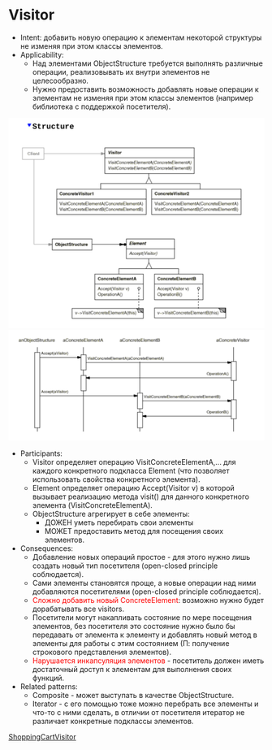 # Visitor
* Intent: добавить новую операцию к элементам некоторой структуры
не изменяя при этом классы элементов.
* Applicability:
  + Над элементами ObjectStructure требуется выполнять различные операции, реализовывать
    их внутри элементов не целесообразно.
  + Нужно предоставить возможность добавлять новые операции к элементам не
    изменяя при этом классы элементов (например библиотека с поддержкой посетителя).

![uml](uml.png)
![sequence diagram](sd.png)

* Participants:
  + Visitor определяет операцию VisitConcreteElementA,... для каждого конкретного
    подкласса Element (что позволяет использовать свойства конкретного элемента).
  + Element определяет операцию Accept(Visitor v) в которой вызывает реализацию метода
    visit() для данного конкретного элемента (VisitConcreteElementA).
  + ObjectStructure агрегирует в себе элементы:
    + ДОЖЕН уметь перебирать свои элементы
    + МОЖЕТ предоставить метод для посещения своих элементов.
* Consequences:
  + Добавление новых операций простое - для этого нужно лишь создать новый тип посетителя
    (open-closed principle соблюдается).
  + Сами элементы становятся проще, а новые операции над ними добавляются посетителями
    (open-closed principle соблюдается).
  + <span style="color:red">Сложно добавить новый ConcreteElement</span>: возможно нужно будет дорабатывать все visitors.
  + Посетители могут накапливать состояние по мере посещения элементов, без посетителя
    это состояние нужно было бы передавать от элемента к элементу и добавлять новый 
    метод в элементы для работы с этим состоянием (П: получение строкового представления элементов).
  + <span style="color:red">Нарушается инкапсуляция элементов</span> - посетитель должен иметь достаточный доступ к 
    элементам для выполнения своих функций.
* Related patterns:
  + Composite - может выступать в качестве ObjectStructure.
  + Iterator - с его помощью тоже можно перебрать все элементы и что-то с ними сделать,
    в отличии от посетителя итератор не различает конкретные подклассы элементов.

[ShoppingCartVisitor](../../../src/main/java/arbocdi/dp/behavorial/visitor)

